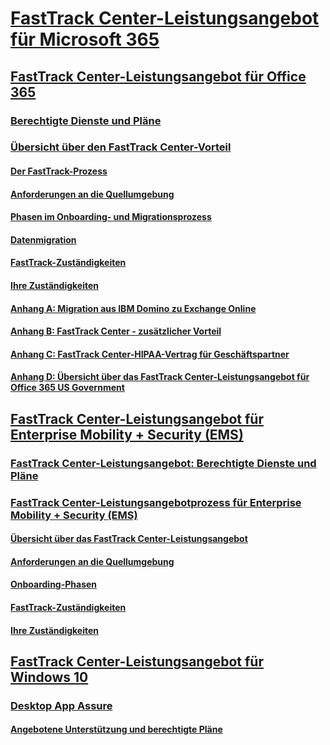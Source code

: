 # [FastTrack Center-Leistungsangebot für Microsoft 365](M365-fasttrack-benefit-overview.md)
## [FastTrack Center-Leistungsangebot für Office 365](O365-fasttrack-benefit-for-office-365.md)
### [Berechtigte Dienste und Pläne](O365-eligible-services-and-plans.md)
### [Übersicht über den FastTrack Center-Vorteil](O365-fasttrack-benefit-overview.md)
#### [Der FastTrack-Prozess](O365-fasttrack-process.md)
#### [Anforderungen an die Quellumgebung](O365-source-environment-expectations.md)
#### [Phasen im Onboarding- und Migrationsprozess](O365-onboarding-and-migration.md)
#### [Datenmigration](O365-data-migration.md)
#### [FastTrack-Zuständigkeiten](O365-fasttrack-responsibilities.md)
#### [Ihre Zuständigkeiten](O365-your-responsibilities.md)
#### [Anhang A: Migration aus IBM Domino zu Exchange Online](O365-from-ibm-domino-to-exchange-online.md)
#### [Anhang B: FastTrack Center - zusätzlicher Vorteil](O365-fasttrack-additional-benefits.md)
#### [Anhang C: FastTrack Center-HIPAA-Vertrag für Geschäftspartner](O365-hipaa-business-associate-agreement.md)
#### [Anhang D: Übersicht über das FastTrack Center-Leistungsangebot für Office 365 US Government](US-Gov-appendix-overview.md)
## [FastTrack Center-Leistungsangebot für Enterprise Mobility + Security (EMS)](https://docs.microsoft.com/en-us/enterprise-mobility-security/Solutions/enterprise-mobility-fasttrack-program?toc=/fasttrack/fasttrack/toc.json)
### [FastTrack Center-Leistungsangebot: Berechtigte Dienste und Pläne](https://docs.microsoft.com/en-us/enterprise-mobility-security/Solutions/fasttrack-center-benefit-for-enterprise-mobility-suite-ems?toc=/fasttrack/fasttrack/toc.json)
### [FastTrack Center-Leistungsangebotprozess für Enterprise Mobility + Security (EMS)](https://docs.microsoft.com/en-us/enterprise-mobility-security/Solutions/fasttrack-center-benefit-process-for-enterprise-mobility-suite-ems?toc=/fasttrack/fasttrack/toc.json)
#### [Übersicht über das FastTrack Center-Leistungsangebot](https://docs.microsoft.com/en-us/enterprise-mobility-security/Solutions/fasttrack-center-benefit-process-for-ems-overview?toc=/fasttrack/fasttrack/toc.json)
#### [Anforderungen an die Quellumgebung](https://docs.microsoft.com/en-us/enterprise-mobility-security/Solutions/fasttrack-center-benefit-process-for-ems-environment-expectations?toc=/fasttrack/fasttrack/toc.json)
#### [Onboarding-Phasen](https://docs.microsoft.com/en-us/enterprise-mobility-security/Solutions/fasttrack-center-benefit-process-for-ems-phases?toc=/fasttrack/fasttrack/toc.json)
#### [FastTrack-Zuständigkeiten](https://docs.microsoft.com/en-us/enterprise-mobility-security/Solutions/fasttrack-center-benefit-process-for-ems-fasttrack-responsibilities?toc=/fasttrack/fasttrack/toc.json)
#### [Ihre Zuständigkeiten](https://docs.microsoft.com/en-us/enterprise-mobility-security/Solutions/fasttrack-center-benefit-process-for-ems-your-responsibilities?toc=/fasttrack/fasttrack/toc.json)
## [FastTrack Center-Leistungsangebot für Windows 10](Win-10-fasttrack-benefit-for-Windows-10.md)
### [Desktop App Assure](Win-10-desktop-app-assure.md)
#### [Angebotene Unterstützung und berechtigte Pläne](Win-10-daa-assistance-offered-and-plans.md)
